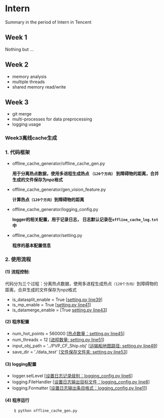 # Intern
  Summary in the period of Intern in Tencent

## Week 1
  Nothing but ...

## Week 2 
  - memory analysis
  - multiple threads
  - shared memory read/write

## Week 3
  - git merge
  - multi-processes for data preprocessing
  - logging usage

### Week3离线cache生成
### 1. 代码框架
  - offline_cache_generator/offline_cache_gen.py
  
      **用于分离热点数据，使用多进程生成热点 `（120个方向）` 到障碍物的距离，合并生成的文件保存为npz格式**

  - offline_cache_generator/gen_vision_feature.py
 
      **计算热点`（120个方向）`到障碍物的距离**
      
  - offline_cache_generator/logging_config.py
  
      **logger的相关配置，用于记录日志， 日志默认记录在`offline_cache_log.txt`中**

  - offline_cache_generator/setting.py
  
      **程序的基本配置信息**

### 2. 使用流程
#### (1) 流程控制:
  代码分为三个过程：分离热点数据，使用多进程生成热点`（120个方向）`到障碍物的距离，合并生成的文件保存为npz格式
  
  - is_datasplit_enable = True [[setting.py line39]()]
  - is_mp_enable = True [[setting.py line41]()]
  - is_datamerge_enable = [True [setting.py line43]()]
      
#### (2) 程序配置
- num_hot_points = 560000 [[热点数量：setting.py line45]()]
- num_threads = 12 [[进程数量: setting.py line51]()]
- input_obj_path = '../PVP_CF_Ship.obj' [[运输船地图路径: setting.py line49]()]
- save_dir = './data_test' [[文件保存文件夹: setting.py line53]()]
      
#### (3) logging配置
- logger.setLevel [[设置日志记录级别：logging_config.py line6]()]
- logging.FileHandler [[设置日志输出目标文件：logging_config.py line8]()]
- logging.Formatter [[设置日志输出条目格式：logging_config.py line11]()]

#### (4) 程序运行
  ```bash
      $ python offline_cache_gen.py
  ```
